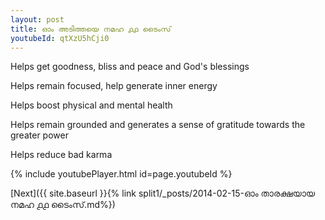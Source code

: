 ```yaml
---
layout: post
title: ഓം അടിത്തയെ നമഹ ൧൧ ടൈംസ്
youtubeId: qtXzU5hCji0
---
```

 
 
Helps get goodness, bliss and peace and God's blessings
 
Helps remain focused, help generate inner energy 
 
Helps boost physical and mental health 
 
Helps remain grounded and generates a sense of gratitude towards the greater power 
 
Helps reduce bad karma
 
 
 
 


{% include youtubePlayer.html id=page.youtubeId %}
 
[Next]({{ site.baseurl }}{% link  split1/_posts/2014-02-15-ഓം താരക്ഷയായ നമഹ ൧൧ ടൈംസ്.md%})
 
